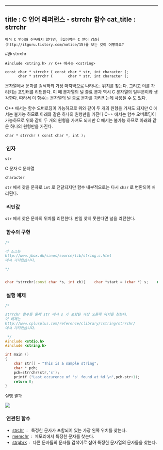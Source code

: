 ----------------
title : C 언어 레퍼런스 - strrchr 함수
cat_title :  strrchr
--------------



```warning
아직 C 언어와 친숙하지 않다면, [씹어먹는 C 언어 강좌](http://itguru.tistory.com/notice/15)를 보는 것이 어떻까요?

```

#@ strrchr



```info
#include <string.h> // C++ 에서는 <cstring>

const char * strrchr ( const char * str, int character );
      char * strrchr (       char * str, int character );
```


문자열에서 문자를 검색하되 가장 마지막으로 나타나는 위치를 찾는다. 그리고 이를 가리키는 포인터를 리턴한다.
이 때 문자열의 널 종료 문자 역시 C 문자열의 일부분이라 생각한다. 따라서 이 함수는 문자열의 널 종료 문자를 가리키는데 사용될 수 도 있다.

C++ 에서는 함수 오버로딩이 가능하므로 위와 같이 두 개의 원형을 가져도 되지만 C 에서는 불가능 하므로 아래와 같은 하나의 원형만을 가진다 C++ 에서는 함수 오버로딩이 가능하므로 위와 같이 두 개의 원형을 가져도 되지만 C 에서는 불가능 하므로 아래와 같은 하나의 원형만을 가진다.

```info
char * strrchr ( const char *, int );
```




###  인자




`str`

C 문자 C 문자열

`character`

`str` 에서 찾을 문자로 `int` 로 전달되지만 함수 내부적으로는 다시 `char` 로 변환되어 처리된다.



###  리턴값


`str` 에서 찾은 문자의 위치를 리턴한다. 만일 찾지 못한다면 널을 리턴한다.





###  함수의 구현


```cpp
/*

이 소스는
http://www.jbox.dk/sanos/source/lib/string.c.html
에서 가져왔습니다.

*/


char *strrchr(const char *s, int ch){    char *start = (char *) s;    while (*s++);    while (--s != start && *s != (char) ch);    if (*s == (char) ch) return (char *) s;    return NULL;}
```




###  실행 예제




```cpp
/*

strrchr 함수를 통해 str 에서 s 가 포함된 가장 오른쪽 위치를 찾는다.
이 예제는
http://www.cplusplus.com/reference/clibrary/cstring/strrchr/
에서 가져왔습니다.

 */
#include <stdio.h>
#include <string.h>

int main ()
{
    char str[] = "This is a sample string";
    char * pch;
    pch=strrchr(str,'s');
    printf ("Last occurence of 's' found at %d \n",pch-str+1);
    return 0;
}
```


실행 결과


![](http://img1.daumcdn.net/thumb/R1920x0/?fname=http%3A%2F%2Fcfile5.uf.tistory.com%2Fimage%2F1132541D4C5629879BDA45)




###  연관된 함수

*  [strchr](http://itguru.tistory.com/93)  :   특정한 문자가 포함되어 있는 가장 왼쪽 위치를 찾는다.
*  [memchr](http://itguru.tistory.com/92)  :  메모리에서 특정한 문자를 찾는다.
*  [strpbrk](http://itguru.tistory.com/95)  :  다른 문자들의 문자를 검색어로 삼아 특정한 문자열의 문자들을 찾는다.
